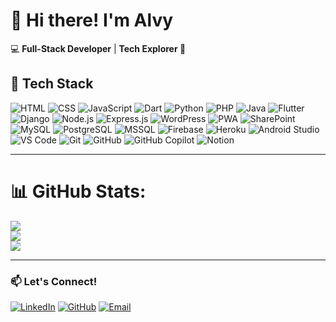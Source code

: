 # 👋 Hi there! I'm Alvy  
💻 **Full-Stack Developer** | **Tech Explorer 🚀**

## 🌟 Tech Stack  

![HTML](https://img.shields.io/badge/HTML5-F06529?style=for-the-badge&logo=html5&logoColor=white)  ![CSS](https://img.shields.io/badge/CSS3-2965F1?style=for-the-badge&logo=css3&logoColor=white)  ![JavaScript](https://img.shields.io/badge/JavaScript-F7DF1E?style=for-the-badge&logo=javascript&logoColor=black)  ![Dart](https://img.shields.io/badge/Dart-0175C2?style=for-the-badge&logo=dart&logoColor=white)  ![Python](https://img.shields.io/badge/Python-FFD43B?style=for-the-badge&logo=python&logoColor=blue)  ![PHP](https://img.shields.io/badge/PHP-777BB4?style=for-the-badge&logo=php&logoColor=white)  ![Java](https://img.shields.io/badge/Java-007396?style=for-the-badge&logo=java&logoColor=white)  ![Flutter](https://img.shields.io/badge/Flutter-02569B?style=for-the-badge&logo=flutter&logoColor=white)  ![Django](https://img.shields.io/badge/Django-092E20?style=for-the-badge&logo=django&logoColor=white)  ![Node.js](https://img.shields.io/badge/Node.js-43853D?style=for-the-badge&logo=node.js&logoColor=white)  ![Express.js](https://img.shields.io/badge/Express.js-000000?style=for-the-badge&logo=express&logoColor=white)  ![WordPress](https://img.shields.io/badge/WordPress-21759B?style=for-the-badge&logo=wordpress&logoColor=white)  ![PWA](https://img.shields.io/badge/PWA-5A0FC8?style=for-the-badge&logo=pwa&logoColor=white)  ![SharePoint](https://img.shields.io/badge/SharePoint-0078D4?style=for-the-badge&logo=microsoft-sharepoint&logoColor=white)  ![MySQL](https://img.shields.io/badge/MySQL-4479A1?style=for-the-badge&logo=mysql&logoColor=white)  ![PostgreSQL](https://img.shields.io/badge/PostgreSQL-336791?style=for-the-badge&logo=postgresql&logoColor=white)  ![MSSQL](https://img.shields.io/badge/MSSQL-CC2927?style=for-the-badge&logo=microsoft-sql-server&logoColor=white) ![Firebase](https://img.shields.io/badge/firebase-a08021?style=for-the-badge&logo=firebase&logoColor=ffcd34) ![Heroku](https://img.shields.io/badge/heroku-%23430098.svg?style=for-the-badge&logo=heroku&logoColor=white) ![Android Studio](https://img.shields.io/badge/Android_Studio-3DDC84?style=for-the-badge&logo=android-studio&logoColor=white)  ![VS Code](https://img.shields.io/badge/VS_Code-007ACC?style=for-the-badge&logo=visual-studio-code&logoColor=white)  ![Git](https://img.shields.io/badge/Git-F05032?style=for-the-badge&logo=git&logoColor=white)  ![GitHub](https://img.shields.io/badge/GitHub-181717?style=for-the-badge&logo=github&logoColor=white)  ![GitHub Copilot](https://img.shields.io/badge/GitHub_Copilot-1F883D?style=for-the-badge&logo=github&logoColor=white)  ![Notion](https://img.shields.io/badge/Notion-%23000000.svg?style=for-the-badge&logo=notion&logoColor=white)

---

# 📊 GitHub Stats:
![](https://github-readme-stats.vercel.app/api?username=alvydepositar&theme=shadow_blue&hide_border=true&include_all_commits=true&count_private=true)<br/>
![](https://github-readme-streak-stats.herokuapp.com/?user=alvydepositar&theme=shadow_blue&hide_border=true)<br/>
![](https://github-readme-stats.vercel.app/api/top-langs/?username=alvydepositar&theme=shadow_blue&hide_border=true&include_all_commits=true&count_private=true&layout=compact)

---

### 📫 Let's Connect!
[![LinkedIn](https://img.shields.io/badge/LinkedIn-0A66C2?style=for-the-badge&logo=linkedin&logoColor=white)](https://www.linkedin.com/in/alvy-depositar/)   [![GitHub](https://img.shields.io/badge/GitHub-181717?style=for-the-badge&logo=github&logoColor=white)]([https://github.com/yourgithub](https://github.com/alvydepositar))  [![Email](https://img.shields.io/badge/Email-D14836?style=for-the-badge&logo=gmail&logoColor=white)](mailto:alvyydepositar@gmail.com)  



